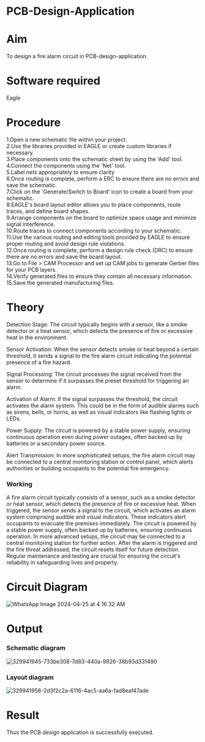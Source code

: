 # PCB-Design-Application
# Aim
To design a fire alarm circuit in PCB-design-application.

# Software required
Eagle

# Procedure
1.Open a new schematic file within your project.</br>
2.Use the libraries provided in EAGLE or create custom libraries if necessary.</br>
3.Place components onto the schematic sheet by using the 'Add' tool.</br>
4.Connect the components using the 'Net' tool.</br>
5.Label nets appropriately to ensure clarity</br>
6.Once routing is complete, perform a ERC to ensure there are no errors and save the schematic.</br>
7.Click on the 'Generate/Switch to Board' icon to create a board from your schematic.</br>
8.EAGLE's board layout editor allows you to place components, route traces, and define board shapes.</br>
9.Arrange components on the board to optimize space usage and minimize signal interference.</br>
10.Route traces to connect components according to your schematic.</br>
11.Use the various routing and editing tools provided by EAGLE to ensure proper routing and avoid design rule violations.</br>
12.Once routing is complete, perform a design rule check (DRC) to ensure there are no errors and save the board layout.</br>
13.Go to File > CAM Processor and set up CAM jobs to generate Gerber files for your PCB layers.</br>
14.Verify generated files to ensure they contain all necessary information.</br>
15.Save the generated manufacturing files.</br>

# Theory

Detection Stage: The circuit typically begins with a sensor, like a smoke detector or a heat sensor, which detects the presence of fire or excessive heat in the environment.

Sensor Activation: When the sensor detects smoke or heat beyond a certain threshold, it sends a signal to the fire alarm circuit indicating the potential presence of a fire hazard.

Signal Processing: The circuit processes the signal received from the sensor to determine if it surpasses the preset threshold for triggering an alarm.

Activation of Alarm: If the signal surpasses the threshold, the circuit activates the alarm system. This could be in the form of audible alarms such as sirens, bells, or horns, as well as visual indicators like flashing lights or LEDs.

Power Supply: The circuit is powered by a stable power supply, ensuring continuous operation even during power outages, often backed up by batteries or a secondary power source.

Alert Transmission: In more sophisticated setups, the fire alarm circuit may be connected to a central monitoring station or control panel, which alerts authorities or building occupants to the potential fire emergency.

### Working 

A fire alarm circuit typically consists of a sensor, such as a smoke detector or heat sensor, which detects the presence of fire or excessive heat. When triggered, the sensor sends a signal to the circuit, which activates an alarm system comprising audible and visual indicators. These indicators alert occupants to evacuate the premises immediately. The circuit is powered by a stable power supply, often backed up by batteries, ensuring continuous operation. In more advanced setups, the circuit may be connected to a central monitoring station for further action. After the alarm is triggered and the fire threat addressed, the circuit resets itself for future detection. Regular maintenance and testing are crucial for ensuring the circuit's reliability in safeguarding lives and property.

# Circuit Diagram

![WhatsApp Image 2024-04-25 at 4 16 32 AM](https://github.com/23005672/PCB-Design-Application/assets/138971519/67d37d32-6923-4028-ba8e-b0b48340a007)


# Output
### Schematic diagram
![329941945-733be308-7d83-440a-9926-38b93d331490](https://github.com/codedbykishore/PCB-Design-Application/assets/147139122/65458db5-f2ff-4f0c-8a7c-38ce880aca09)


### Layout diagram
![329941956-2d3f2c2a-6116-4ac5-aa6a-fad8eaf47ade](https://github.com/codedbykishore/PCB-Design-Application/assets/147139122/7b2c51f2-fc2d-43d1-b2a6-bc0a9e9585f1)


# Result
Thus the PCB design application is successfully executed.

